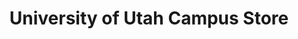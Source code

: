 ---
title: "University of Utah Campus Store"
url: /salt-lake-city/university-of-utah-campus-store/
shop: department store
---